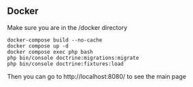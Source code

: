 ## Docker


Make sure you are in the /docker directory
```
docker-compose build --no-cache
docker compose up -d
docker compose exec php bash
php bin/console doctrine:migrations:migrate
php bin/console doctrine:fixtures:load
```
Then you can go to http://localhost:8080/ to see the main page
